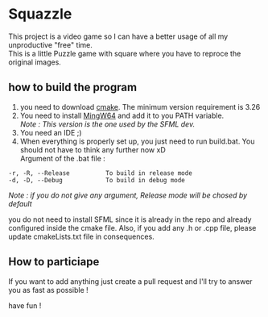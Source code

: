 # Squazzle
This project is a video game so I can have a better usage of all my unproductive "free" time.<br>
This is a little Puzzle game with square where you have to reproce the original images.<br>

## how to build the program
1. you need to download [cmake](https://cmake.org/download/). The minimum version requirement is 3.26<br>
2. You need to install [MingW64](https://github.com/brechtsanders/winlibs_mingw/releases/download/13.1.0-16.0.5-11.0.0-msvcrt-r5/winlibs-x86_64-posix-seh-gcc-13.1.0-mingw-w64msvcrt-11.0.0-r5.7z) and add it to you PATH variable.<br>
<i>Note : This version is the one used by the SFML dev.</i><br>
3. You need an IDE ;)<br>
4. When everything is properly set up, you just need to run build.bat. You should not have to think any further now xD<br>
Argument of the .bat file :
```
-r, -R, --Release          To build in release mode
-d, -D, --Debug            To build in debug mode
```
<i>Note : if you do not give any argument, Release mode will be chosed by default</i><br>

you do not need to install SFML since it is already in the repo and already configured inside the cmake file. Also, if you add any .h or .cpp file, 
please update cmakeLists.txt file in consequences. <br>

## How to particiape
If you want to add anything just create a pull request and I'll try to answer you as fast as possible ! <br>

have fun !<br>
